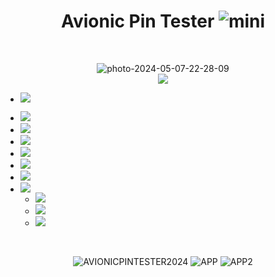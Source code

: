 <h1 align="center"> Avionic Pin Tester <img src="https://i.ibb.co/hfTNsCL/mini.png" alt="mini" border="0"></h1>
<br>
 <p align="center">
  <img src="https://i.ibb.co/g9VDqwp/photo-2024-05-07-22-28-09.jpg" alt="photo-2024-05-07-22-28-09" border="0"><br>
  <img src="https://img.shields.io/badge/STATUS-EN%20DESAROLLO-green">
   </p>

- <img src="https://img.shields.io/badge/Comprobación_de_continuidad-OK-green"></a>
- <img src="https://img.shields.io/badge/Conexionado_entre_terminales-WORKING-orange">
- <img src="https://img.shields.io/badge/Simulador_de_señales-WORKING-orange">
- <img src="https://img.shields.io/badge/Detección_automática_de_número_de_pines-OK-green">
- <img src="https://img.shields.io/badge/Modo_10_pines-OK-green">
- <img src="https://img.shields.io/badge/Modo_6_pines-OK-green">
- <img src="https://img.shields.io/badge/Modo_4_pines-PRÓXIMAMENTE-navy">
- <img src="https://img.shields.io/badge/HMI-OK-green">

     - <img src="https://img.shields.io/badge/Mantener_valores-OK-green">
     - <img src="https://img.shields.io/badge/Selector_pines_test-WORKING-orange">
     - <img src="https://img.shields.io/badge/Identificar_pares-PRÓXIMAMENTE-navy">
<br>
 <p align="center">
<img src="https://i.ibb.co/wQhfMMZ/AVIONICPINTESTER2024-05-1516-55-11-ezgif-com-video-to-gif-converter.gif" alt="AVIONICPINTESTER2024" border="0">
<img src="https://i.ibb.co/BZ2ZJjn/APP.jpg" alt="APP" border="0">
<img src="https://i.ibb.co/FhTR0VN/APP2.jpg" alt="APP2" border="0">
 </p>
